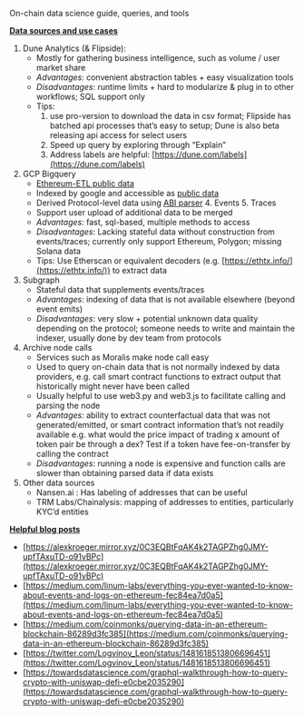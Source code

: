
On-chain data science guide, queries, and tools



**<span style="text-decoration:underline;">Data sources and use cases</span>**



1. Dune Analytics (& Flipside):
    * Mostly for gathering business intelligence, such as volume / user market share
    * _Advantages_: convenient abstraction tables + easy visualization tools
    * _Disadvantages_: runtime limits + hard to modularize & plug in to other workflows; SQL support only
    * Tips:
        1. use pro-version to download the data in csv format; Flipside has batched api processes that’s easy to setup; Dune is also beta releasing api access for select users
        2. Speed up query by exploring through “Explain”
        3. Address labels are helpful: [https://dune.com/labels](https://dune.com/labels)
2. GCP Bigquery
    * [Ethereum-ETL public data](https://github.com/blockchain-etl/ethereum-etl)
    * Indexed by google and accessible as [public data ](https://cloud.google.com/blog/products/data-analytics/introducing-six-new-cryptocurrencies-in-bigquery-public-datasets-and-how-to-analyze-them)
    * Derived Protocol-level data using [ABI parser](https://github.com/nansen-ai/abi-parser)
        4. Events
        5. Traces
    * Support user upload of additional data to be merged
    * _Advantages:_ fast, sql-based, multiple methods to access
    * _Disadvantages_: Lacking stateful data without construction from events/traces; currently only support Ethereum, Polygon; missing Solana data
    * Tips: Use Etherscan or equivalent decoders (e.g. [https://ethtx.info/](https://ethtx.info/)) to extract data
3. Subgraph
    * Stateful data that supplements events/traces
    * _Advantages_: indexing of  data that is not available elsewhere (beyond event emits)
    * _Disadvantages_: very slow + potential unknown data quality depending on the protocol; someone needs to write and maintain the indexer, usually done by dev team from protocols
4. Archive node calls
    * Services such as Moralis make node call easy
    * Used to query on-chain data that is not normally indexed by data providers, e.g. call smart contract functions to extract output that historically might never have been called
    * Usually helpful to use web3.py and web3.js to facilitate calling and parsing the node
    * _Advantages_: ability to extract counterfactual data that was not generated/emitted, or smart contract information that’s not readily available e.g. what would the price impact of trading x amount of token pair be through a dex? Test if a token have fee-on-transfer by calling the contract
    * _Disadvantages_: running a node is expensive and function calls are slower than obtaining parsed data if data exists
5. Other data sources
    * Nansen.ai : Has labeling of addresses that can be useful
    * TRM Labs/Chainalysis: mapping of addresses to entities, particularly KYC’d entities

**<span style="text-decoration:underline;">Helpful blog posts</span>**



* [https://alexkroeger.mirror.xyz/0C3EQBtFqAK4k2TAGPZhg0JMY-upfTAxuTD-o91vBPc](https://alexkroeger.mirror.xyz/0C3EQBtFqAK4k2TAGPZhg0JMY-upfTAxuTD-o91vBPc)
* [https://medium.com/linum-labs/everything-you-ever-wanted-to-know-about-events-and-logs-on-ethereum-fec84ea7d0a5](https://medium.com/linum-labs/everything-you-ever-wanted-to-know-about-events-and-logs-on-ethereum-fec84ea7d0a5)
* [https://medium.com/coinmonks/querying-data-in-an-ethereum-blockchain-86289d3fc385](https://medium.com/coinmonks/querying-data-in-an-ethereum-blockchain-86289d3fc385)
* [https://twitter.com/Logvinov_Leon/status/1481618513806696451](https://twitter.com/Logvinov_Leon/status/1481618513806696451)
* [https://towardsdatascience.com/graphql-walkthrough-how-to-query-crypto-with-uniswap-defi-e0cbe2035290](https://towardsdatascience.com/graphql-walkthrough-how-to-query-crypto-with-uniswap-defi-e0cbe2035290)

